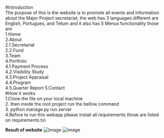 #Introduction\
The purpose of this is the website is to promote all events and information about the Major Project secretariat,  the web has 3 languages different are English, Portugues, and Tetum and it also has 5 Menus functionality those are\
1.Home \
2.About \
2.1.Secretariat\
2.2.Fund \
3.Team \
4.Portfolio\
4.1.Payment Process \
4.2.Visibility Study \
4.3.Project Appraisal \
4.4.Program \
4.5.Quarter Report 5.Contact \
#How it works \
1.Clone the file on your local machine \
2. then inside the root project run the bellow command \
3. python manage.py run server\
4.Before to run this webapp please install all requirements those are listed on requirements.tx\




**Result of website**
![image](https://user-images.githubusercontent.com/26919876/120741128-6f842c80-c52f-11eb-940d-7a163906074c.png)
![image](https://user-images.githubusercontent.com/26919876/120741094-5e3b2000-c52f-11eb-973f-9a1694f0d20c.png)




